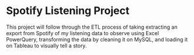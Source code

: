 # Spotify Listening Project
This project will follow through the ETL process of taking extracting an export from Spotify of my listening data to observe using Excel PowerQuery, transforming the data by cleaning it on MySQL, and loading it on Tableau to visually tell a story.
